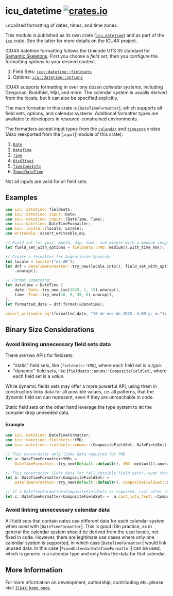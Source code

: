 # icu_datetime [![crates.io](https://img.shields.io/crates/v/icu_datetime)](https://crates.io/crates/icu_datetime)

<!-- cargo-rdme start -->

Localized formatting of dates, times, and time zones.

This module is published as its own crate ([`icu_datetime`](https://docs.rs/icu_datetime/latest/icu_datetime/))
and as part of the [`icu`](https://docs.rs/icu/latest/icu/) crate. See the latter for more details on the ICU4X project.

ICU4X datetime formatting follows the Unicode UTS 35 standard for [Semantic Skeletons](https://unicode.org/reports/tr35/tr35-dates.html#Semantic_Skeletons).
First you choose a _field set_, then you configure the formatting _options_ to your desired context.

1. Field Sets: [`icu::datetime::fieldsets`](fieldsets)
2. Options: [`icu::datetime::options`](options)

ICU4X supports formatting in over one dozen _calendar systems_, including Gregorian, Buddhist,
Hijri, and more. The calendar system is usually derived from the locale, but it can also be
specified explicitly.

The main formatter in this crate is [`DateTimeFormatter`], which supports all field sets,
options, and calendar systems. Additional formatter types are available to developers in
resource-constrained environments.

The formatters accept input types from the [`calendar`](icu_calendar) and
[`timezone`](icu_time) crates (Also reexported from the [`input`] module of this crate):

1. [`Date`](icu_calendar::Date)
2. [`DateTime`](icu_time::DateTime)
3. [`Time`](icu_time::Time)
4. [`UtcOffset`](icu_time::zone::UtcOffset)
5. [`TimeZoneInfo`](icu_time::TimeZoneInfo)
6. [`ZonedDateTime`](icu_time::ZonedDateTime)

Not all inputs are valid for all field sets.

## Examples

```rust
use icu::datetime::fieldsets;
use icu::datetime::input::Date;
use icu::datetime::input::{DateTime, Time};
use icu::datetime::DateTimeFormatter;
use icu::locale::{locale, Locale};
use writeable::assert_writeable_eq;

// Field set for year, month, day, hour, and minute with a medium length:
let field_set_with_options = fieldsets::YMD::medium().with_time_hm();

// Create a formatter for Argentinian Spanish:
let locale = locale!("es-AR");
let dtf = DateTimeFormatter::try_new(locale.into(), field_set_with_options)
    .unwrap();

// Format something:
let datetime = DateTime {
    date: Date::try_new_iso(2025, 1, 15).unwrap(),
    time: Time::try_new(16, 9, 35, 0).unwrap(),
};
let formatted_date = dtf.format(&datetime);

assert_writeable_eq!(formatted_date, "15 de ene de 2025, 4:09 p. m.");
```

## Binary Size Considerations

### Avoid linking unnecessary field sets data

There are two APIs for fieldsets:
* "static" field sets, like [`fieldsets::YMD`], where each field set is a *type*.
* "dynamic" field sets, like [`fieldsets::enums::CompositeFieldSet`], where each field set is a *value*.

While dynamic fields sets may offer a more powerful API, using them in constructors links data for all
possible values, i.e. all patterns, that the dynamic field set can represent, even if they are
unreachable in code.

Static field sets on the other hand leverage the type system to let the compiler drop unneeded data.

#### Example

```rust
use icu::datetime::DateTimeFormatter;
use icu::datetime::fieldsets::YMD;
use icu::datetime::fieldsets::enums::{CompositeFieldSet, DateFieldSet};

// This constructor only links data required for YMD
let a: DateTimeFormatter<YMD> =
    DateTimeFormatter::try_new(Default::default(), YMD::medium()).unwrap();

// This constructor links data for *all possible field sets*, even though we only use YMD
let b: DateTimeFormatter<CompositeFieldSet> =
    DateTimeFormatter::try_new(Default::default(), CompositeFieldSet::Date(DateFieldSet::YMD(YMD::medium()))).unwrap();

// If a DateTimeFormatter<CompositeFieldSet> is required, cast after construction instead:
let c: DateTimeFormatter<CompositeFieldSet> =  a.cast_into_fset::<CompositeFieldSet>();
```

### Avoid linking unnecessary calendar data

All field sets that contain dates use different data for each calendar system when used with [`DateTimeFormatter`].
This is good i18n practice, as in general the calendar system should be derived from the user locale,
not fixed in code. However, there are legitimate use cases where only one calendar system is supported,
in which case [`DateTimeFormatter`] would link unused data. In this case [`FixedCalendarDateTimeFormatter`]
can be used, which is generic in a calendar type and only links the data for that calendar.

<!-- cargo-rdme end -->

## More Information

For more information on development, authorship, contributing etc. please visit [`ICU4X home page`](https://github.com/unicode-org/icu4x).

